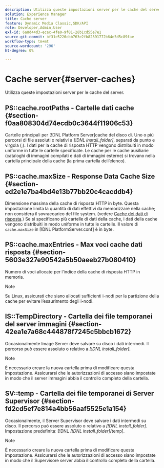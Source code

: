 ```yaml
---
description: Utilizza queste impostazioni server per le cache del server.
solution: Experience Manager
title: Cache server
feature: Dynamic Media Classic,SDK/API
role: Developer,Admin,User
exl-id: 6a8d44d3-ecac-4fe0-9f81-28b1cd55e7e1
source-git-commit: bf31e5226cbb763e2fb82391772b64e5d5c89fae
workflow-type: tm+mt
source-wordcount: '296'
ht-degree: 0%

---
```


# Cache server{#server-caches}

Utilizza queste impostazioni server per le cache del server.

## PS::cache.rootPaths - Cartelle dati cache {#section-f0aa808304d74ecdb0c3644f11906c53}

Cartelle principali per [!DNL Platform Server]cache del disco di. Uno o più percorsi di file assoluti o relativi a *[!DNL install_folder]*, separati da punto e virgola (;). I dati per la cache di risposta HTTP vengono distribuiti in modo uniforme in tutte le cartelle specificate. Le cache per le cache ausiliarie (cataloghi di immagini compilati e dati di immagini esterne) si trovano nella cartella principale della cache (la prima cartella dell’elenco).

## PS::cache.maxSize - Response Data Cache Size {#section-ed2e1e7ba4bd4e13b77bb20c4cacddb4}

Dimensione massima della cache di risposta HTTP in byte. Questa impostazione limita la quantità di dati effettivi da memorizzare nella cache; non considera il sovraccarico del file system. (vedere [Cache dei dati di risposta](../../../../is-api/image-serving-api-ref/c-configuration-and-administration/c-data-caches/c-response-data-cache.md#concept-81ea996c242441f2a69f7e9d9b3a29ca).) Se si specificano più cartelle di dati della cache, i dati della cache vengono distribuiti in modo uniforme in tutte le cartelle. Il valore di `cache.maxSize` in [!DNL PlatformServer.conf] è in byte.

## PS::cache.maxEntries - Max voci cache dati risposta {#section-5603e327e90542a5b50aeeb27b080410}

Numero di voci allocate per l’indice della cache di risposta HTTP in memoria.

>[!NOTE]
>
>Su Linux, assicurati che siano allocati sufficienti i-nodi per la partizione della cache per evitare l’esaurimento degli i-nodi.

## IS::TempDirectory - Cartella dei file temporanei del server immagini {#section-42ea1e7a68c444878f7245c5bbcb1672}

Occasionalmente Image Server deve salvare su disco i dati intermedi. Il percorso può essere assoluto o relativo a *[!DNL install_folder]*.

>[!NOTE]
>
>È necessario creare la nuova cartella prima di modificare questa impostazione. Assicurarsi che le autorizzazioni di accesso siano impostate in modo che il server immagini abbia il controllo completo della cartella.

## SV::temp - Cartella dei file temporanei di Server Supervisor {#section-fd2cd5ef7e814a4bb56aaf5525e1a154}

Occasionalmente, il Server Supervisor deve salvare i dati intermedi su disco. Il percorso può essere assoluto o relativo a *[!DNL install_folder]*. Impostazione predefinita: [!DNL  *[!DNL install_folder]*/temp].

>[!NOTE]
>
>È necessario creare la nuova cartella prima di modificare questa impostazione. Assicurarsi che le autorizzazioni di accesso siano impostate in modo che il Supervisore server abbia il controllo completo della cartella.
